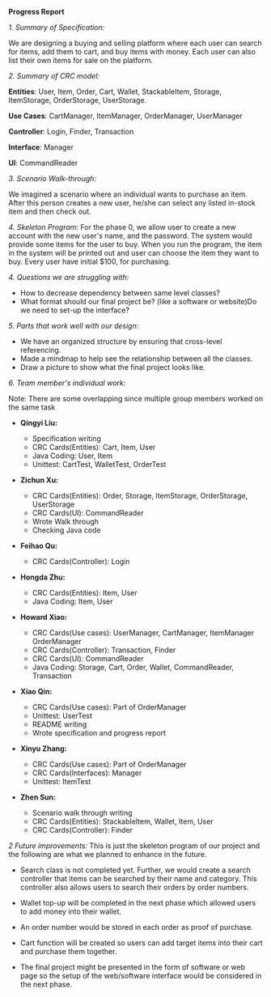 **Progress Report**

*1. Summary of Specification:*

We are designing a buying and selling platform where each user can search for items, add them to cart, and buy items with money. Each user can also list their own items for sale on the platform.

*2. Summary of CRC model:*

**Entities**: User, Item, Order, Cart, Wallet, StackableItem, Storage, ItemStorage, OrderStorage, UserStorage.

**Use Cases**: CartManager, ItemManager, OrderManager, UserManager

**Controller**: Login, Finder, Transaction

**Interface**: Manager

**UI**: CommandReader

*3. Scenario Walk-through:* 

We imagined a scenario where an individual wants to purchase an item. After this person creates a new user, 
he/she can select any listed in-stock item and then check out.


*4. Skeleton Program:*
For the phase 0, we allow user to create a new account with the new user's name, and the password.
The system would provide some items for the user to buy. When you run the program, the item in the system
will be printed out and user can choose the item they want to buy. Every user have initial $100, for purchasing.

*4. Questions we are struggling with:*

- How to decrease dependency between same level classes?
- What format should our final project be? (like a software or website)Do we need to set-up the interface?

*5. Parts that work well with our design:*

- We have an organized structure by ensuring that cross-level referencing. 
- Made a mindmap to help see the relationship between all the classes. 
- Draw a picture to show what the final project looks like. 

*6. Team member's individual work:*   

Note: There are some overlapping since multiple group members worked on the same task 

- **Qingyi Liu:** 
  - Specification writing 
  - CRC Cards(Entities): Cart, Item, User
  - Java Coding: User, Item
  - Unittest: CartTest, WalletTest, OrderTest


- **Zichun Xu:** 
  - CRC Cards(Entities): Order, Storage, ItemStorage, OrderStorage, UserStorage
  - CRC Cards(UI): CommandReader
  - Wrote Walk through
  - Checking Java code


- **Feihao Qu:** 
  - CRC Cards(Controller): Login


- **Hongda Zhu:** 
  - CRC Cards(Entities): Item, User
  - Java Coding: Item, User


- **Howard Xiao:** 
  - CRC Cards(Use cases): UserManager, CartManager, ItemManager OrderManager
  - CRC Cards(Controller): Transaction, Finder
  - CRC Cards(UI): CommandReader
  - Java Coding: Storage, Cart, Order, Wallet, CommandReader, Transaction


- **Xiao Qin:** 
  - CRC Cards(Use cases): Part of OrderManager
  - Unittest: UserTest
  - README writing
  - Wrote specification and progress report


- **Xinyu Zhang:** 
  - CRC Cards(Use cases): Part of OrderManager
  - CRC Cards(Interfaces): Manager
  - Unittest: ItemTest


- **Zhen Sun:** 
  - Scenario walk through writing 
  - CRC Cards(Entities): StackableItem, Wallet, Item, User
  - CRC Cards(Controller): Finder

*2 Future improvements:*
This is just the skeleton program of our project and the following are what we planned to enhance in the future.

- Search class is not completed yet.
  Further, we would create a search controller that items can be searched by their name and category.
  This controller also allows users to search their orders by order numbers.

- Wallet top-up will be completed in the next phase which allowed users to add money into their wallet.

- An order number would be stored in each order as proof of purchase.

- Cart function will be created so users can add target items into their cart and purchase them together.

- The final project might be presented in the form of software or web page so
  the setup of the web/software interface would be considered in the next phase. 